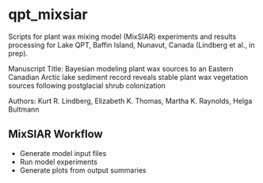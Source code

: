 # qpt_mixsiar

Scripts for plant wax mixing model (MixSIAR) experiments and results processing for Lake QPT, Baffin Island, Nunavut, Canada (Lindberg et al., in prep).

Manuscript Title: Bayesian modeling plant wax sources to an Eastern Canadian Arctic lake sediment record reveals stable plant wax vegetation sources following postglacial shrub colonization

Authors: Kurt R. Lindberg, Elizabeth K. Thomas, Martha K. Raynolds, Helga Bultmann

## MixSIAR Workflow
- Generate model input files
- Run model experiments
- Generate plots from output summaries

